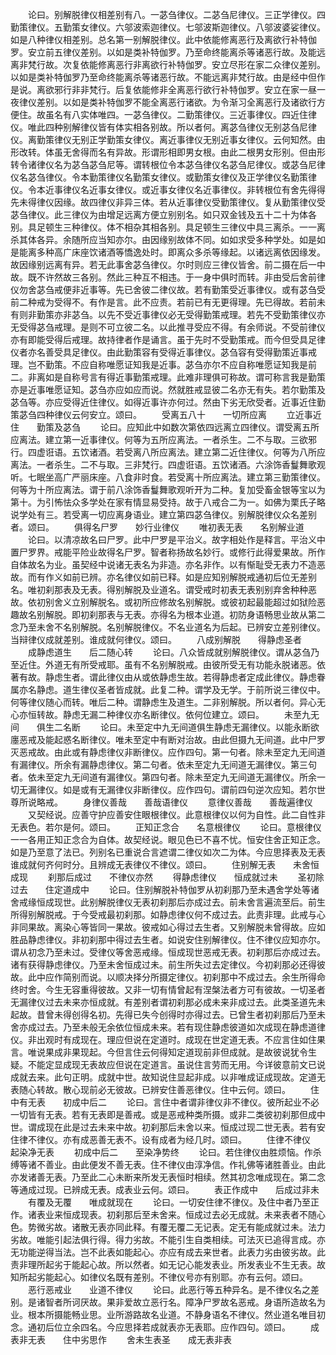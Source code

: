 <!-- { "loadSidebar": true } -->
　　论曰。别解脱律仪相差别有八。一苾刍律仪。二苾刍尼律仪。三正学律仪。四勤策律仪。五勤策女律仪。六邬波索迦律仪。七邬波斯迦律仪。八邬波婆娑律仪。如是八种律仪相差别。总名第一别解脱律仪。此中依能修离恶行及离欲行补特伽罗。安立前五律仪差别。以如是类补特伽罗。乃至命终能离杀等诸恶行故。及能远离非梵行故。次复依能修离恶行非离欲行补特伽罗。安立尽形在家二众律仪差别。以如是类补特伽罗乃至命终能离杀等诸恶行故。不能远离非梵行故。由是经中但作是说。离欲邪行非非梵行。后复依能修非全离恶行欲行补特伽罗。安立在家一昼一夜律仪差别。以如是类补特伽罗不能全离恶行诸欲。为令渐习全离恶行及诸欲行方便住。故虽名有八实体唯四。一苾刍律仪。二勤策律仪。三近事律仪。四近住律仪。唯此四种别解律仪皆有体实相各别故。所以者何。离苾刍律仪无别苾刍尼律仪。离勤策律仪无别正学勤策女律仪。离近事律仪无别近事女律仪。云何知然。由形改转。体虽无舍得而名有异故。形谓形相即男女根。由此二根男女形别。但由形转令诸律仪名为苾刍苾刍尼等。谓转根位令本苾刍律仪名苾刍尼律仪。或苾刍尼律仪名苾刍律仪。令本勤策律仪名勤策女律仪。或勤策女律仪及正学律仪名勤策律仪。令本近事律仪名近事女律仪。或近事女律仪名近事律仪。非转根位有舍先得得先未得律仪因缘。故四律仪非异三体。若从近事律仪受勤策律仪。复从勤策律仪受苾刍律仪。此三律仪为由增足远离方便立别别名。如只双金钱及五十二十为体各别。具足顿生三种律仪。体不相杂其相各别。具足顿生三律仪中具三离杀。一一离杀其体各异。余随所应当知亦尔。由因缘别故体不同。如如求受多种学处。如是如是能离多种高广床座饮诸酒等憍逸处时。即离众多杀等缘起。以诸远离依因缘发。故因缘别远离有异。若无此事舍苾刍律仪。尔时则应三律仪皆舍。前二摄在后一中故。既不许然故三各别。然此三种互不相违。于一身中俱时而转。非由受后舍前律仪勿舍苾刍戒便非近事等。先已舍彼二律仪故。若有勤策受近事律仪。或有苾刍受前二种戒为受得不。有作是言。此不应责。若前已有无更得理。先已得故。若前未有则非勤策亦非苾刍。以先不受近事律仪必无受得勤策戒理。若先不受勤策律仪亦无受得苾刍戒理。是则不可立彼二名。以此推寻受应不得。有余师说。不受前律仪亦有即能受得后戒理。故持律者作是诵言。虽于先时不受勤策戒。而今但受具足律仪者亦名善受具足律仪。由此勤策容有受得近事律仪。苾刍容有受得勤策近事戒理。岂不勤策。不应自称唯愿证知我是近事。苾刍亦尔不应自称唯愿证知我是前二。非离如是自称号言有得近事勤策戒理。此难非理俱可称故。谓可称言我是勤策亦是近事唯愿证知。苾刍亦应如应而说。然就胜戒显彼二名亦无有失。若尔勤策及苾刍等。亦应受得近住律仪。如得近事许亦何过。然由下劣无欣受者。近事近住勤策苾刍四种律仪云何安立。颂曰。
　　受离五八十　　一切所应离
　　立近事近住　　勤策及苾刍
　　论曰。应知此中如数次第依四远离立四律仪。谓受离五所应离法。建立第一近事律仪。何等为五所应离法。一者杀生。二不与取。三欲邪行。四虚诳语。五饮诸酒。若受离八所应离法。建立第二近住律仪。何等为八所应离法。一者杀生。二不与取。三非梵行。四虚诳语。五饮诸酒。六涂饰香鬘舞歌观听。七眠坐高广严丽床座。八食非时食。若受离十所应离法。建立第三勤策律仪。何等为十所应离法。谓于前八涂饰香鬘舞歌观听开为二种。复加受畜金银等宝以为第十。为引怖怯众多学处在家有情显易受持。故于八戒合二为一。如佛为栗氏子略说学处有三。若受离一切应离身语业。建立第四苾刍律仪。别解脱律仪众名差别者。颂曰。
　　俱得名尸罗　　妙行业律仪
　　唯初表无表　　名别解业道
　　论曰。以清凉故名曰尸罗。此中尸罗是平治义。故字相处作是释言。平治义中置尸罗界。戒能平险业故得名尸罗。智者称扬故名妙行。或修行此得爱果故。所作自体故名为业。虽契经中说诸无表名为非造。亦名非作。以有惭耻受无表力不造恶故。而有作义如前已辨。亦名律仪如前已释。如是应知别解脱戒通初后位无差别名。唯初刹那表及无表。得别解脱及业道名。谓受戒时初表无表别别弃舍种种恶故。依初别舍义立别解脱名。或初所应修故名别解脱。或彼初起最能超过如狱险恶趣故名别解脱。即初刹那表与无表。亦得名为根本业道。初防身语畅思业故从第二念乃至未舍不名别解脱。名别解脱律仪。不名业道名为后起。已辨安立差别律仪。当辩律仪成就差别。谁成就何律仪。颂曰。
　　八成别解脱　　得静虑圣者
　　成静虑道生　　后二随心转
　　论曰。八众皆成就别解脱律仪。谓从苾刍乃至近住。外道无有所受戒耶。虽有不名别解脱戒。由彼所受无有功能永脱诸恶。依著有故。静虑生者。谓此律仪由从或依静虑生故。若得静虑者定成此律仪。静虑眷属亦名静虑。道生律仪圣者皆成就。此复二种。谓学及无学。于前所说三律仪中。何等律仪随心而转。唯后二种。谓静虑生及道生。二非别解脱。所以者何。异心无心亦恒转故。静虑无漏二种律仪亦名断律仪。依何位建立。颂曰。
　　未至九无间　　俱生二名断
　　论曰。未至定中九无间道俱生静虑无漏律仪。以能永断欲廛恶戒及能起惑名断律仪。唯未至定中有断对治故。由此但摄九无间道。此中尸罗灭恶戒故。由此或有静虑律仪非断律仪。应作四句。第一句者。除未至定九无间道有漏律仪。所余有漏静虑律仪。第二句者。依未至定九无间道无漏律仪。第三句者。依未至定九无间道有漏律仪。第四句者。除未至定九无间道无漏律仪。所余一切无漏律仪。如是或有无漏律仪非断律仪。应作四句。谓前四句逆次应知。若尔世尊所说略戒。
　　身律仪善哉　　善哉语律仪
　　意律仪善哉　　善哉遍律仪
　　又契经说。应善守护应善安住眼根律仪。此意根律仪以何为自性。此二自性非无表色。若尔是何。颂曰。
　　正知正念合　　名意根律仪
　　论曰。意根律仪一一各用正知正念合为自体。故契经说。眼见色已不喜不忧。恒安住舍正知正念。如是乃至意了法已。列别名已重说合言遮谓二律仪如次二为体。今应思择表及无表谁成就何齐何时分。且辨成无表律仪不律仪。颂曰。
　　住别解无表　　未舍恒成现
　　刹那后成过　　不律仪亦然
　　得静虑律仪　　恒成就过未
　　圣初除过去　　住定道成中
　　论曰。住别解脱补特伽罗从初刹那乃至未遇舍学处等诸舍戒缘恒成现世。此别解脱律仪无表初刹那后亦成过去。前未舍言遍流至后。前生所得别解脱戒。于今受戒最初刹那。如静虑律仪何不成过去。此责非理。此戒与心非同果故。离染心等皆同一果故。彼戒如心得过去生者。又别解脱未曾得故。应如胜品静虑律仪。非初刹那中得过去生者。如说安住别解律仪。住不律仪应知亦尔。谓从初念乃至未过。受律仪等舍恶戒缘。恒成现世恶戒无表。初刹那后亦成过去。诸有获得静虑律仪。乃至未舍恒成过未。前生所失过去定律仪。今初刹那必还得彼故。此中应作简别而说。以顺决择分所摄定律仪。初刹那中不成过去。余生所得命终时舍。今生无容重得彼故。又非一切有情曾起有涅槃法者方可有彼故。一切圣者无漏律仪过去未来亦恒成就。有差别者谓初刹那必成未来非成过去。此类圣道先未起故。昔曾未得创得名初。先得已失今创得时亦得过去。已曾生者初刹那后乃至未舍亦成过去。乃至未般无余依位恒成未来。若有现住静虑彼道如次成现在静虑道律仪。非出观时有成现在。理应但说在定道时。成现在世定道无表。不应言住如住果言。唯说果成非果现起。今但言住云何得知定道现前非但成就。是故彼说犹令生疑。不能定显成现无表故应但说在定道言。虽说住言劳而无用。今详彼意前文已说成就去来。此句正明。成就中世。故知说住显起非成。以非唯成证成现故。定道无表随心转故。散心现前必无彼故。已辨安住善恶律仪。住中云何。颂曰。
　　住中有无表　　初成中后二
　　论曰。言住中者谓非律仪非不律仪。彼所起业不必一切皆有无表。若有无表即是善戒。或是恶戒种类所摄。或非二类彼初刹那但成中世。谓成现在此是过去未来中故。初刹那后未舍以来。恒成过现二世无表。若有安住律不律仪。亦有成恶善无表不。设有成者为经几时。颂曰。
　　住律不律仪　　起染净无表
　　初成中后二　　至染净势终
　　论曰。若住律仪由胜烦恼。作杀缚等诸不善业。由此便发不善无表。住不律仪由淳净信。作礼佛等诸胜善业。由此亦发诸善无表。乃至此二心未断来所发无表恒时相续。然其初念唯成现在。第二念等通成过现。已辨成无表。成表业云何。颂曰。
　　表正作成中　　后成过非未
　　有覆及无覆　　唯成就现在
　　论曰。一切安住律不律仪。及住中者乃至正作。诸表业来恒成现表。初刹那后至未舍来。恒成过去必无成就。未来表者不随心色。势微劣故。诸散无表亦同此释。有覆无覆二无记表。定无有能成就过未。法力劣故。唯能引起法俱行得。得力劣故。不能引生自类相续。可法灭已追得言成。亦无功能逆得当法。岂不此表如能起心。亦应有成去来世者。此表力劣由彼劣故。此责非理所起劣于能起心故。所以然者。如无记心能发表业。所发表业不生无表。故知所起劣能起心。如律仪名既有差别。不律仪号亦有别耶。亦有云何。颂曰。
　　恶行恶戒业　　业道不律仪
　　论曰。此恶行等五种异名。是不律仪名之差别。是诸智者所诃厌故。果非爱故立恶行名。障净尸罗故名恶戒。身语所造故名为业。根本所摄能畅业思。业所游路故名业道。不静身语名不律仪。然业道名唯目初念。通初后位立余四名。今应思择若成就表亦无表耶。应作四句。颂曰。
　　成表非无表　　住中劣思作
　　舍未生表圣　　成无表非表

